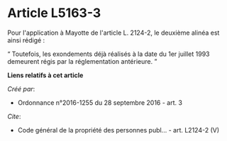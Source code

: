 # Article L5163-3

Pour l'application à Mayotte de l'article L. 2124-2, le deuxième alinéa est ainsi rédigé :

“ Toutefois, les exondements déjà réalisés à la date du 1er juillet 1993 demeurent régis par la réglementation antérieure. ”

**Liens relatifs à cet article**

_Créé par_:

  - Ordonnance n°2016-1255 du 28 septembre 2016 - art. 3

_Cite_:

  - Code général de la propriété des personnes publ... - art. L2124-2 (V)
